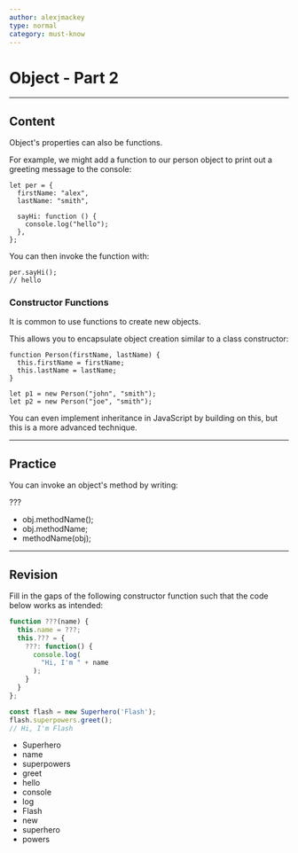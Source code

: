 ```yaml
---
author: alexjmackey
type: normal
category: must-know
---
```


# Object - Part 2


---

## Content

Object's properties can also be functions.

For example, we might add a function to our person object to print out a greeting message to the console:

```plain-text
let per = {
  firstName: "alex",
  lastName: "smith",

  sayHi: function () {
    console.log("hello");
  },
};
```

You can then invoke the function with:

```plain-text
per.sayHi();
// hello
```

### Constructor Functions

It is common to use functions to create new objects.

This allows you to encapsulate object creation similar to a class constructor:

```plain-text
function Person(firstName, lastName) {
  this.firstName = firstName;
  this.lastName = lastName;
}

let p1 = new Person("john", "smith");
let p2 = new Person("joe", "smith");
```

You can even implement inheritance in JavaScript by building on this, but this is a more advanced technique.


---

## Practice

You can invoke an object's method by writing:

???

- obj.methodName();
- obj.methodName;
- methodName(obj);


---

## Revision

Fill in the gaps of the following constructor function such that the code below works as intended:

```javascript
function ???(name) {
  this.name = ???;
  this.??? = {
    ???: function() {
      console.log(
        "Hi, I'm " + name
      );
    }
  }
};

const flash = new Superhero('Flash');
flash.superpowers.greet();
// Hi, I'm Flash
```

- Superhero
- name
- superpowers
- greet
- hello
- console
- log
- Flash
- new
- superhero
- powers
 

